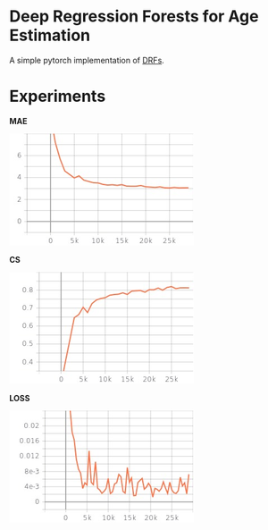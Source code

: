 # Deep Regression Forests for Age Estimation

A simple pytorch implementation of [DRFs](https://arxiv.org/pdf/1712.07195).

# Experiments

**MAE**

![Free-Converter.com-test_mae-75192815](pic/Free-Converter.com-test_mae-75192815.jpg)

**CS**

![Free-Converter.com-test_cs-8572815](pic/Free-Converter.com-test_cs-8572815.jpg)

**LOSS**

![Free-Converter.com-train_loss-89912815](pic/Free-Converter.com-train_loss-89912815.jpg)
